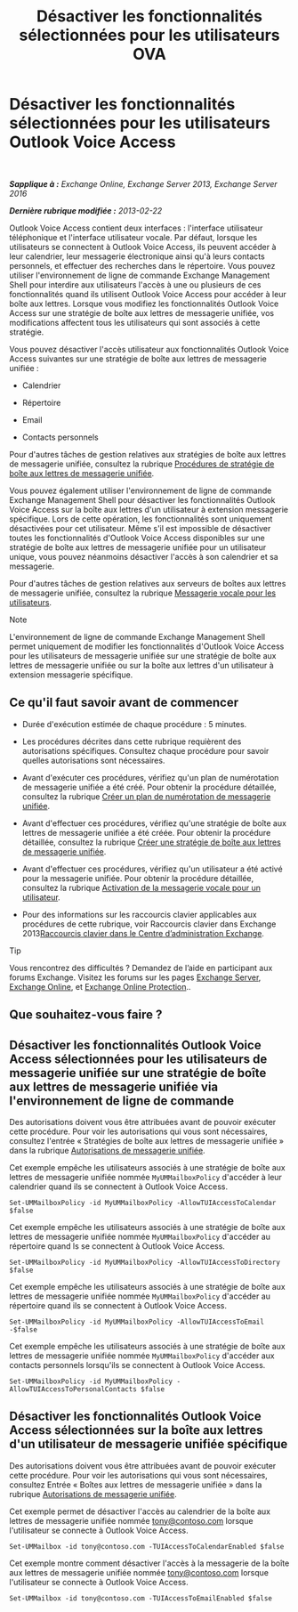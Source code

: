 ﻿---
title: 'Désactiver les fonctionnalités sélectionnées pour les utilisateurs OVA'
TOCTitle: Désactiver les fonctionnalités sélectionnées pour les utilisateurs Outlook Voice Access
ms:assetid: 37421edf-af60-4ca9-9e8b-262b8b851607
ms:mtpsurl: https://technet.microsoft.com/fr-fr/library/Gg602126(v=EXCHG.150)
ms:contentKeyID: 50555371
ms.date: 05/23/2018
mtps_version: v=EXCHG.150
ms.translationtype: MT
---

# Désactiver les fonctionnalités sélectionnées pour les utilisateurs Outlook Voice Access

 

_**Sapplique à :** Exchange Online, Exchange Server 2013, Exchange Server 2016_

_**Dernière rubrique modifiée :** 2013-02-22_

Outlook Voice Access contient deux interfaces : l'interface utilisateur téléphonique et l'interface utilisateur vocale. Par défaut, lorsque les utilisateurs se connectent à Outlook Voice Access, ils peuvent accéder à leur calendrier, leur messagerie électronique ainsi qu'à leurs contacts personnels, et effectuer des recherches dans le répertoire. Vous pouvez utiliser l'environnement de ligne de commande Exchange Management Shell pour interdire aux utilisateurs l'accès à une ou plusieurs de ces fonctionnalités quand ils utilisent Outlook Voice Access pour accéder à leur boîte aux lettres. Lorsque vous modifiez les fonctionnalités Outlook Voice Access sur une stratégie de boîte aux lettres de messagerie unifiée, vos modifications affectent tous les utilisateurs qui sont associés à cette stratégie.

Vous pouvez désactiver l'accès utilisateur aux fonctionnalités Outlook Voice Access suivantes sur une stratégie de boîte aux lettres de messagerie unifiée :

  - Calendrier

  - Répertoire

  - Email

  - Contacts personnels

Pour d'autres tâches de gestion relatives aux stratégies de boîte aux lettres de messagerie unifiée, consultez la rubrique [Procédures de stratégie de boîte aux lettres de messagerie unifiée](um-mailbox-policy-procedures-exchange-2013-help.md).

Vous pouvez également utiliser l'environnement de ligne de commande Exchange Management Shell pour désactiver les fonctionnalités Outlook Voice Access sur la boîte aux lettres d'un utilisateur à extension messagerie spécifique. Lors de cette opération, les fonctionnalités sont uniquement désactivées pour cet utilisateur. Même s'il est impossible de désactiver toutes les fonctionnalités d'Outlook Voice Access disponibles sur une stratégie de boîte aux lettres de messagerie unifiée pour un utilisateur unique, vous pouvez néanmoins désactiver l'accès à son calendrier et sa messagerie.

Pour d'autres tâches de gestion relatives aux serveurs de boîtes aux lettres de messagerie unifiée, consultez la rubrique [Messagerie vocale pour les utilisateurs](voice-mail-for-users-exchange-2013-help.md).

> [!NOTE]
> L'environnement de ligne de commande Exchange Management Shell permet uniquement de modifier les fonctionnalités d'Outlook Voice Access pour les utilisateurs de messagerie unifiée sur une stratégie de boîte aux lettres de messagerie unifiée ou sur la boîte aux lettres d'un utilisateur à extension messagerie spécifique.


## Ce qu'il faut savoir avant de commencer

  - Durée d'exécution estimée de chaque procédure : 5 minutes.

  - Les procédures décrites dans cette rubrique requièrent des autorisations spécifiques. Consultez chaque procédure pour savoir quelles autorisations sont nécessaires.

  - Avant d'exécuter ces procédures, vérifiez qu'un plan de numérotation de messagerie unifiée a été créé. Pour obtenir la procédure détaillée, consultez la rubrique [Créer un plan de numérotation de messagerie unifiée](create-a-um-dial-plan-exchange-2013-help.md).

  - Avant d'effectuer ces procédures, vérifiez qu'une stratégie de boîte aux lettres de messagerie unifiée a été créée. Pour obtenir la procédure détaillée, consultez la rubrique [Créer une stratégie de boîte aux lettres de messagerie unifiée](create-a-um-mailbox-policy-exchange-2013-help.md).

  - Avant d'effectuer ces procédures, vérifiez qu'un utilisateur a été activé pour la messagerie unifiée. Pour obtenir la procédure détaillée, consultez la rubrique [Activation de la messagerie vocale pour un utilisateur](enable-a-user-for-voice-mail-exchange-2013-help.md).

  - Pour des informations sur les raccourcis clavier applicables aux procédures de cette rubrique, voir Raccourcis clavier dans Exchange 2013[Raccourcis clavier dans le Centre d’administration Exchange](keyboard-shortcuts-in-the-exchange-admin-center-exchange-online-protection-help.md).

> [!TIP]
> Vous rencontrez des difficultés ? Demandez de l’aide en participant aux forums Exchange. Visitez les forums sur les pages <a href="https://go.microsoft.com/fwlink/p/?linkid=60612">Exchange Server</a>, <a href="https://go.microsoft.com/fwlink/p/?linkid=267542">Exchange Online</a>, et <a href="https://go.microsoft.com/fwlink/p/?linkid=285351">Exchange Online Protection</a>..


## Que souhaitez-vous faire ?

## Désactiver les fonctionnalités Outlook Voice Access sélectionnées pour les utilisateurs de messagerie unifiée sur une stratégie de boîte aux lettres de messagerie unifiée via l'environnement de ligne de commande

Des autorisations doivent vous être attribuées avant de pouvoir exécuter cette procédure. Pour voir les autorisations qui vous sont nécessaires, consultez l'entrée « Stratégies de boîte aux lettres de messagerie unifiée » dans la rubrique [Autorisations de messagerie unifiée](unified-messaging-permissions-exchange-2013-help.md).

Cet exemple empêche les utilisateurs associés à une stratégie de boîte aux lettres de messagerie unifiée nommée `MyUMMailboxPolicy` d'accéder à leur calendrier quand ils se connectent à Outlook Voice Access.

    Set-UMMailboxPolicy -id MyUMMailboxPolicy -AllowTUIAccessToCalendar $false

Cet exemple empêche les utilisateurs associés à une stratégie de boîte aux lettres de messagerie unifiée nommée `MyUMMailboxPolicy` d'accéder au répertoire quand ls se connectent à Outlook Voice Access.

    Set-UMMailboxPolicy -id MyUMMailboxPolicy -AllowTUIAccessToDirectory $false

Cet exemple empêche les utilisateurs associés à une stratégie de boîte aux lettres de messagerie unifiée nommée `MyUMMailboxPolicy` d'accéder au répertoire quand ils se connectent à Outlook Voice Access.

    Set-UMMailboxPolicy -id MyUMMailboxPolicy -AllowTUIAccessToEmail -$false

Cet exemple empêche les utilisateurs associés à une stratégie de boîte aux lettres de messagerie unifiée nommée `MyUMMailboxPolicy` d'accéder aux contacts personnels lorsqu'ils se connectent à Outlook Voice Access.

    Set-UMMailboxPolicy -id MyUMMailboxPolicy -AllowTUIAccessToPersonalContacts $false

## Désactiver les fonctionnalités Outlook Voice Access sélectionnées sur la boîte aux lettres d'un utilisateur de messagerie unifiée spécifique

Des autorisations doivent vous être attribuées avant de pouvoir exécuter cette procédure. Pour voir les autorisations qui vous sont nécessaires, consultez Entrée « Boîtes aux lettres de messagerie unifiée » dans la rubrique [Autorisations de messagerie unifiée](unified-messaging-permissions-exchange-2013-help.md).

Cet exemple permet de désactiver l'accès au calendrier de la boîte aux lettres de messagerie unifiée nommée tony@contoso.com lorsque l'utilisateur se connecte à Outlook Voice Access.

    Set-UMMailbox -id tony@contoso.com -TUIAccessToCalendarEnabled $false

Cet exemple montre comment désactiver l'accès à la messagerie de la boîte aux lettres de messagerie unifiée nommée tony@contoso.com lorsque l'utilisateur se connecte à Outlook Voice Access.

    Set-UMMailbox -id tony@contoso.com -TUIAccessToEmailEnabled $false

